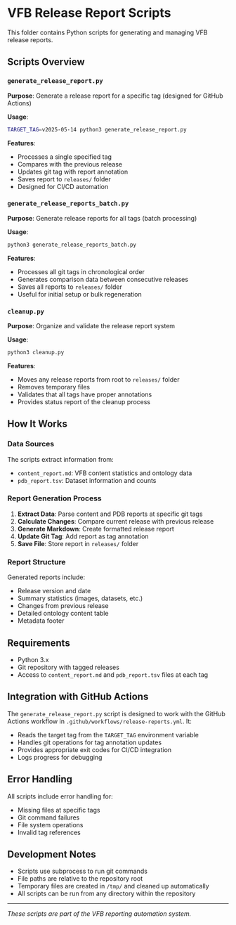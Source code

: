 # VFB Release Report Scripts

This folder contains Python scripts for generating and managing VFB release reports.

## Scripts Overview

### `generate_release_report.py`
**Purpose**: Generate a release report for a specific tag (designed for GitHub Actions)

**Usage**: 
```bash
TARGET_TAG=v2025-05-14 python3 generate_release_report.py
```

**Features**:
- Processes a single specified tag
- Compares with the previous release
- Updates git tag with report annotation
- Saves report to `releases/` folder
- Designed for CI/CD automation

### `generate_release_reports_batch.py`
**Purpose**: Generate release reports for all tags (batch processing)

**Usage**:
```bash
python3 generate_release_reports_batch.py
```

**Features**:
- Processes all git tags in chronological order
- Generates comparison data between consecutive releases
- Saves all reports to `releases/` folder
- Useful for initial setup or bulk regeneration

### `cleanup.py`
**Purpose**: Organize and validate the release report system

**Usage**:
```bash
python3 cleanup.py
```

**Features**:
- Moves any release reports from root to `releases/` folder
- Removes temporary files
- Validates that all tags have proper annotations
- Provides status report of the cleanup process

## How It Works

### Data Sources
The scripts extract information from:
- `content_report.md`: VFB content statistics and ontology data
- `pdb_report.tsv`: Dataset information and counts

### Report Generation Process
1. **Extract Data**: Parse content and PDB reports at specific git tags
2. **Calculate Changes**: Compare current release with previous release
3. **Generate Markdown**: Create formatted release report
4. **Update Git Tag**: Add report as tag annotation
5. **Save File**: Store report in `releases/` folder

### Report Structure
Generated reports include:
- Release version and date
- Summary statistics (images, datasets, etc.)
- Changes from previous release
- Detailed ontology content table
- Metadata footer

## Requirements

- Python 3.x
- Git repository with tagged releases
- Access to `content_report.md` and `pdb_report.tsv` files at each tag

## Integration with GitHub Actions

The `generate_release_report.py` script is designed to work with the GitHub Actions workflow in `.github/workflows/release-reports.yml`. It:

- Reads the target tag from the `TARGET_TAG` environment variable
- Handles git operations for tag annotation updates
- Provides appropriate exit codes for CI/CD integration
- Logs progress for debugging

## Error Handling

All scripts include error handling for:
- Missing files at specific tags
- Git command failures
- File system operations
- Invalid tag references

## Development Notes

- Scripts use subprocess to run git commands
- File paths are relative to the repository root
- Temporary files are created in `/tmp/` and cleaned up automatically
- All scripts can be run from any directory within the repository

---

*These scripts are part of the VFB reporting automation system.*
